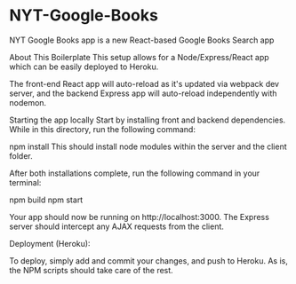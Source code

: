 # NYT-Google-Books
NYT Google Books app is a new React-based Google Books Search app

About This Boilerplate
This setup allows for a Node/Express/React app which can be easily deployed to Heroku.

The front-end React app will auto-reload as it's updated via webpack dev server, and the backend Express app will auto-reload independently with nodemon.

Starting the app locally
Start by installing front and backend dependencies. While in this directory, run the following command:

npm install
This should install node modules within the server and the client folder.

After both installations complete, run the following command in your terminal:

npm build
npm start

Your app should now be running on http://localhost:3000. The Express server should intercept any AJAX requests from the client.

Deployment (Heroku):

To deploy, simply add and commit your changes, and push to Heroku. As is, the NPM scripts should take care of the rest.
